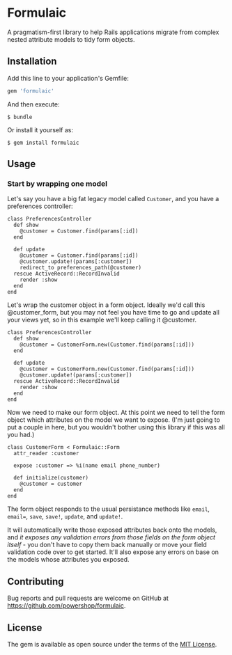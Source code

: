 # Formulaic

A pragmatism-first library to help Rails applications migrate from complex nested attribute models to tidy form objects.

## Installation

Add this line to your application's Gemfile:

```ruby
gem 'formulaic'
```

And then execute:

    $ bundle

Or install it yourself as:

    $ gem install formulaic

## Usage

### Start by wrapping one model

Let's say you have a big fat legacy model called `Customer`, and you have a preferences controller:

	class PreferencesController
	  def show
	    @customer = Customer.find(params[:id])
	  end

	  def update
	    @customer = Customer.find(params[:id])
	    @customer.update!(params[:customer])
	    redirect_to preferences_path(@customer)
	  rescue ActiveRecord::RecordInvalid
	    render :show
	  end
	end

Let's wrap the customer object in a form object.  Ideally we'd call this @customer_form, but you may not feel you have time to go and update all your views yet, so in this example we'll keep calling it @customer.

	class PreferencesController
	  def show
	    @customer = CustomerForm.new(Customer.find(params[:id]))
	  end

	  def update
	    @customer = CustomerForm.new(Customer.find(params[:id]))
	    @customer.update!(params[:customer])
	  rescue ActiveRecord::RecordInvalid
	    render :show
	  end
	end

Now we need to make our form object.  At this point we need to tell the form object which attributes on the model we want to expose.  (I'm just going to put a couple in here, but you wouldn't bother using this library if this was all you had.)

	class CustomerForm < Formulaic::Form
	  attr_reader :customer

	  expose :customer => %i(name email phone_number)

	  def initialize(customer)
	    @customer = customer
	  end
	end

The form object responds to the usual persistance methods like `email`, `email=`, `save`, `save!`, `update`, and `update!`.  

It will automatically write those exposed attributes back onto the models, and *it exposes any validation errors from those fields on the form object itself* - you don't have to copy them back manually or move your field validation code over to get started.  It'll also expose any errors on base on the models whose attributes you exposed.

## Contributing

Bug reports and pull requests are welcome on GitHub at https://github.com/powershop/formulaic.


## License

The gem is available as open source under the terms of the [MIT License](http://opensource.org/licenses/MIT).

